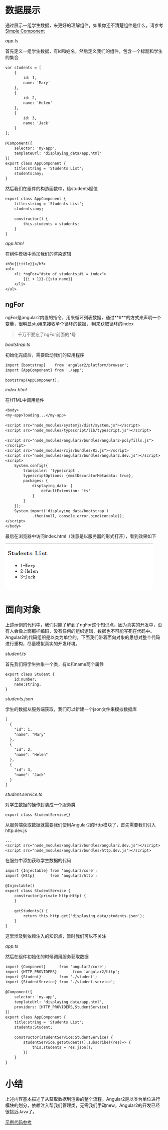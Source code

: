 # 数据展示
通过展示一组学生数据，来更好的理解组件，如果你还不清楚组件是什么，请参考[Simple Component](simple_component.md)

*app.ts*

首先定义一组学生数据，有id和姓名，然后定义我们的组件，包含一个标题和学生的集合

    var students = [
        {
            id: 1,
            name: 'Mary'
        },
        {
            id: 2,
            name: 'Helen'
        },
        {
            id: 3,
            name: 'Jack'
        }
    ];

    @Component({
        selector: 'my-app',
        templateUrl: 'displaying_data/app.html'
    })
    export class AppComponent {
        title:string = 'Students List';
        students:any;
    }

然后我们在组件的构造函数中，给students赋值

    export class AppComponent {
        title:string = 'Students List';
        students:any;
    
        constructor() {
            this.students = students;
        }
    }

*app.html*

在组件模板中添加我们的渲染逻辑

    <h3>{{title}}</h3>
    <ul>
        <li *ngFor="#stu of students;#i = index">
            {{i + 1}}-{{stu.name}}
        </li>
    </ul>

## ngFor
ngFor是angular2内置的指令，用来循环列表数据，通过**#**的方式来声明一个变量，很明显stu用来接收单个循环的数据，i用来获取循环的index

> 千万不要忘了ngFor前面的*号

*bootstrap.ts*

初始化完成后，需要启动我们的应用程序

    import {bootstrap}    from 'angular2/platform/browser';
    import {AppComponent} from './app';
    
    bootstrap(AppComponent);

*index.html*

在HTML中调用组件

    <body>
    <my-app>loading...</my-app>
    
    <script src="node_modules/systemjs/dist/system.js"></script>
    <script src="node_modules/typescript/lib/typescript.js"></script>
    
    <script src="node_modules/angular2/bundles/angular2-polyfills.js"></script>
    <script src="node_modules/rxjs/bundles/Rx.js"></script>
    <script src="node_modules/angular2/bundles/angular2.dev.js"></script>
    <script>
        System.config({
            transpiler: 'typescript',
            typescriptOptions: {emitDecoratorMetadata: true},
            packages: {
                displaying_data: {
                    defaultExtension: 'ts'
                }
            }
        });
        System.import('displaying_data/bootstrap')
                .then(null, console.error.bind(console));
    </script>
    </body>

最后在浏览器中访问index.html（注意是以服务器的形式打开），看到效果如下

![alt](images/displaying_data/1.png)

# 面向对象
上述示例的代码中，我们只能了解到了ngFor这个知识点，因为真实的开发中，没有人会像上面那样编码，没有任何的组织逻辑，数据也不可能写死在代码中。
Angular2的代码组织是以类为单位的，下面我们带着面向对象的思想对整个代码进行重构，尽量模拟真实的开发环境。

*student.ts*

首先我们将学生抽象一个类，有id和name两个属性

    export class Student {
        id:number;
        name:string;
    }

*students.json*

学生的数据从服务端获取，我们可以新建一个json文件来模拟数据库

    [
      {
        "id": 1,
        "name": "Mary"
      },
      {
        "id": 2,
        "name": "Helen"
      },
      {
        "id": 3,
        "name": "Jack"
      }
    ]
    
*student.service.ts*

对学生数据的操作封装成一个服务类

    export class StudentService{}

从服务端获取数据就需要我们使用Angular2的Http模块了，首先需要我们引入http.dev.js

    ...
    <script src="node_modules/angular2/bundles/angular2.dev.js"></script>
    <script src="node_modules/angular2/bundles/http.dev.js"></script>    

在服务中添加获取学生数据的代码

    import {Injectable} from 'angular2/core';
    import {Http}       from 'angular2/http';
    
    @Injectable()
    export class StudentService {
        constructor(private http:Http) {
        }
    
        getStudents() {
            return this.http.get('displaying_data/students.json');
        }
    }

这里涉及到依赖注入的知识点，暂时我们可以不关注

*app.ts*

然后在组件初始化的时候调用服务获取数据

    import {Component}      from 'angular2/core';
    import {HTTP_PROVIDERS}       from 'angular2/http';
    import {Student}        from './student';
    import {StudentService} from './student.service';
    
    @Component({
        selector: 'my-app',
        templateUrl: 'displaying_data/app.html',
        providers: [HTTP_PROVIDERS,StudentService]
    })
    export class AppComponent {
        title:string = 'Students List';
        students:Student;
    
        constructor(studentService:StudentService) {
            studentService.getStudents().subscribe((res)=> {
                this.students = res.json();
            })
        }
    }

# 小结
上述内容基本描述了从获取数据到渲染的整个流程。Angular2是以类为单位进行模块的划分，依赖注入帮我们管理类，无需我们手动new，Angular2的开发已经很接近Java了。

[示例代码参考](https://github.com/yuyang041060120/yuyang041060120.github.io/tree/master/angular2/code/displaying_data)